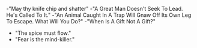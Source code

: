 -"May thy knife chip and shatter"
-"A Great Man Doesn't Seek To Lead. He's Called To It."
-"An Animal Caught In A Trap Will Gnaw Off Its Own Leg To Escape. What Will You Do?"
-"When Is A Gift Not A Gift?"
- "The spice must flow."
- "Fear is the mind-killer."
